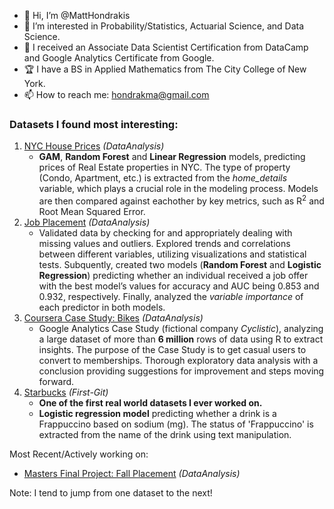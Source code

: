 - 👋 Hi, I’m @MattHondrakis
- 🧠 I’m interested in Probability/Statistics, Actuarial Science, and Data Science.
- 🌱 I received an Associate Data Scientist Certification from DataCamp and Google Analytics Certificate from Google.
- :trophy: I have a BS in Applied Mathematics from The City College of New York.
- 📫 How to reach me: hondrakma@gmail.com
   

### Datasets I found most interesting:   
  1. [NYC House Prices](https://github.com/MattHondrakis/DataAnalysis/blob/main/NYC%20House%20Prices/NYCHousePrices.md) *(DataAnalysis)*
      *  **GAM**, **Random Forest** and **Linear Regression** models, predicting prices of Real Estate properties in NYC. The type of property (Condo, Apartment, etc.)
         is extracted from the *home_details* variable, which plays a crucial role in the modeling process. Models are then compared against eachother by key metrics,            such as R<sup>2</sup> and Root Mean Squared Error.
  2. [Job Placement](https://github.com/MattHondrakis/DataAnalysis/blob/main/Masters%20Project%20Fall%20Placement/Masters-Project-Fall-Placement.md)  *(DataAnalysis)*
      *  Validated data by checking for and appropriately dealing with missing values and outliers. Explored trends and correlations between different 
         variables, utilizing visualizations and statistical tests. Subquently, created two models (**Random Forest** and **Logistic Regression**) 
         predicting whether an individual received a job offer with the best model’s values for accuracy and AUC being 0.853 and 0.932, respectively. Finally, 
         analyzed the *variable importance* of each predictor in both models. 
  3. [Coursera Case Study: Bikes](https://github.com/MattHondrakis/DataAnalysis/blob/main/Coursera%20Case%20Study/Bikes.md) *(DataAnalysis)*
      *  Google Analytics Case Study (fictional company *Cyclistic*), analyzing a large dataset of more than **6 million** rows of data using R to extract 
         insights. 
         The purpose of the Case Study is to get casual users to convert to memberships. Thorough exploratory data analysis with a conclusion providing suggestions for            improvement and steps moving forward.
  4. [Starbucks](https://github.com/MattHondrakis/First-Git/blob/main/12-21-21/Starbucks.md) *(First-Git)* 
      *  **One of the first real world datasets I ever worked on.**
      *  **Logistic regression model** predicting whether a drink is a Frappuccino based on sodium (mg). The status of 'Frappuccino' is extracted 
         from the name of the drink using text manipulation.


Most Recent/Actively working on: 
* [Masters Final Project: Fall Placement](https://github.com/MattHondrakis/DataAnalysis/blob/main/Masters%20Project%20Fall%20Placement/Masters-Project-Fall-Placement.md) *(DataAnalysis)*


Note: I tend to jump from one dataset to the next!
